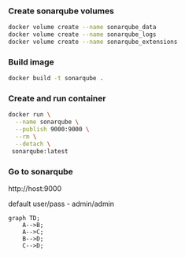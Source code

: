 ### Create sonarqube volumes

```bash
docker volume create --name sonarqube_data
docker volume create --name sonarqube_logs
docker volume create --name sonarqube_extensions
```

### Build image

```bash
docker build -t sonarqube .
```

### Create and run container

```bash
docker run \
  --name sonarqube \
  --publish 9000:9000 \
  --rm \
  --detach \
 sonarqube:latest
```

### Go to sonarqube

http://host:9000

default user/pass - admin/admin


```mermaid
graph TD;
    A-->B;
    A-->C;
    B-->D;
    C-->D;
```
